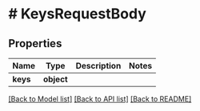 # # KeysRequestBody

## Properties

Name | Type | Description | Notes
------------ | ------------- | ------------- | -------------
**keys** | **object** |  |

[[Back to Model list]](../../README.md#models) [[Back to API list]](../../README.md#endpoints) [[Back to README]](../../README.md)

